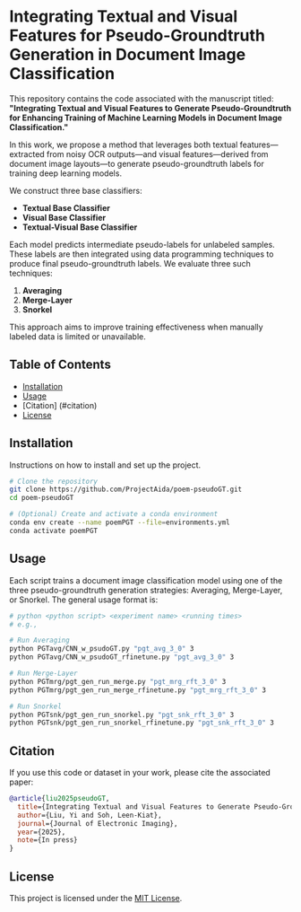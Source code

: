 # Integrating Textual and Visual Features for Pseudo-Groundtruth Generation in Document Image Classification

This repository contains the code associated with the manuscript titled:  
**"Integrating Textual and Visual Features to Generate Pseudo-Groundtruth for Enhancing Training of Machine Learning Models in Document Image Classification."**

In this work, we propose a method that leverages both textual features—extracted from noisy OCR outputs—and visual features—derived from document image layouts—to generate pseudo-groundtruth labels for training deep learning models.

We construct three base classifiers:
- **Textual Base Classifier**
- **Visual Base Classifier**
- **Textual-Visual Base Classifier**

Each model predicts intermediate pseudo-labels for unlabeled samples. These labels are then integrated using data programming techniques to produce final pseudo-groundtruth labels. We evaluate three such techniques:
1. **Averaging**
2. **Merge-Layer**
3. **Snorkel**

This approach aims to improve training effectiveness when manually labeled data is limited or unavailable.

## Table of Contents

- [Installation](#installation)
- [Usage](#usage)
- [Citation] (#citation)
- [License](#license)

## Installation

Instructions on how to install and set up the project.

```bash
# Clone the repository
git clone https://github.com/ProjectAida/poem-pseudoGT.git
cd poem-pseudoGT

# (Optional) Create and activate a conda environment
conda env create --name poemPGT --file=environments.yml
conda activate poemPGT
```

## Usage
Each script trains a document image classification model using one of the three pseudo-groundtruth generation strategies: Averaging, Merge-Layer, or Snorkel. The general usage format is:

```bash
# python <python script> <experiment name> <running times>
# e.g.,

# Run Averaging 
python PGTavg/CNN_w_psudoGT.py "pgt_avg_3_0" 3
python PGTavg/CNN_w_psudoGT_rfinetune.py "pgt_avg_3_0" 3

# Run Merge-Layer
python PGTmrg/pgt_gen_run_merge.py "pgt_mrg_rft_3_0" 3
python PGTmrg/pgt_gen_run_merge_rfinetune.py "pgt_mrg_rft_3_0" 3

# Run Snorkel
python PGTsnk/pgt_gen_run_snorkel.py "pgt_snk_rft_3_0" 3
python PGTsnk/pgt_gen_run_snorkel_rfinetune.py "pgt_snk_rft_3_0" 3
```

## Citation

If you use this code or dataset in your work, please cite the associated paper:

```bibtex
@article{liu2025pseudoGT,
  title={Integrating Textual and Visual Features to Generate Pseudo-Groundtruth for Enhancing Training of Machine Learning Models in Document Image Classification},
  author={Liu, Yi and Soh, Leen-Kiat},
  journal={Journal of Electronic Imaging},
  year={2025},
  note={In press}
}
```

## License

This project is licensed under the [MIT License](LICENSE).